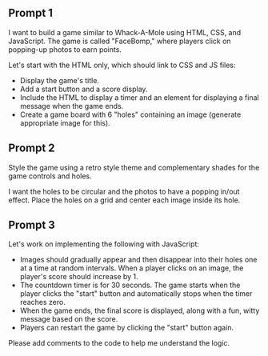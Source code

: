 ## Prompt 1

I want to build a game similar to Whack-A-Mole using HTML, CSS, and JavaScript.
The game is called "FaceBomp," where players click on popping-up photos to earn points.

Let's start with the HTML only, which should link to CSS and JS files:

- Display the game's title.
- Add a start button and a score display.
- Include the HTML to display a timer and an element for displaying
  a final message when the game ends.
- Create a game board with 6 "holes" containing an image (generate appropriate image for this).

## Prompt 2

Style the game using a retro style theme and complementary shades for the game controls and holes.

I want the holes to be circular and the photos to have a popping in/out effect.
Place the holes on a grid and center each image inside its hole.

## Prompt 3

Let's work on implementing the following with JavaScript:

- Images should gradually appear and then disappear into
  their holes one at a time at random intervals. When a player
  clicks on an image, the player's score should increase by 1.
- The countdown timer is for 30 seconds. The game starts
  when the player clicks the "start" button and automatically
  stops when the timer reaches zero.
- When the game ends, the final score is displayed,
  along with a fun, witty message based on the score.
- Players can restart the game by clicking the "start" button again.

Please add comments to the code to help me understand the logic.
